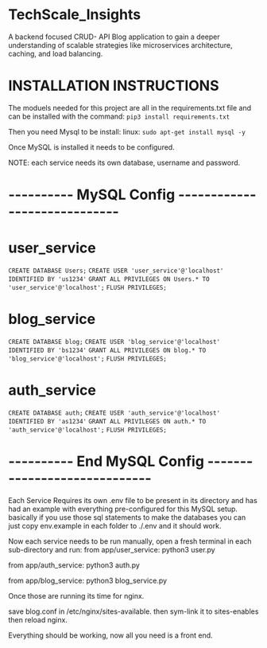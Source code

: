 # TechScale_Insights
A backend focused CRUD- API Blog application to gain a deeper understanding of scalable strategies like microservices architecture, caching, and load balancing. 



# INSTALLATION INSTRUCTIONS
The moduels needed for this project are all in the requirements.txt file and can be installed with the command:
 ```pip3 install requirements.txt```

Then you need Mysql to be install:
linux:
```sudo apt-get install mysql -y```

Once MySQL is installed it needs to be configured.

NOTE: each service needs its own database, username and password.
# ----------  MySQL Config -----------------------------
# user_service
```CREATE DATABASE Users;```
```CREATE USER 'user_service'@'localhost' IDENTIFIED BY 'us1234'```
```GRANT ALL PRIVILEGES ON Users.* TO 'user_service'@'localhost';```
```FLUSH PRIVILEGES;```

# blog_service
```CREATE DATABASE blog;```
```CREATE USER 'blog_service'@'localhost' IDENTIFIED BY 'bs1234'```
```GRANT ALL PRIVILEGES ON blog.* TO 'blog_service'@'localhost';```
```FLUSH PRIVILEGES;```

# auth_service
```CREATE DATABASE auth;```
```CREATE USER 'auth_service'@'localhost' IDENTIFIED BY 'as1234'```
```GRANT ALL PRIVILEGES ON auth.* TO 'auth_service'@'localhost';```
```FLUSH PRIVILEGES;```
# ----------  End MySQL Config -----------------------------

Each Service Requires its own .env file to be present in its directory and has had an example with everything pre-configured for this MySQL setup.
basically if you use those sql statements to make the databases you can just copy env.example in each folder to ./.env and it should work.

Now each service needs to be run manually, open a fresh terminal in each sub-directory and run:
from app/user_service:
python3 user.py

from app/auth_service:
python3 auth.py

from app/blog_service:
python3 blog_service.py

Once those are running its time for nginx.

save blog.conf in /etc/nginx/sites-available.
then sym-link it to sites-enables
then reload nginx.

Everything should be working, now all you need is a front end.